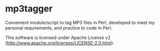 mp3tagger
=========

Convenient module/script to tag MP3 files in Perl, developed to meet my personal requirements, and practice to code in Perl.

This software is licensed under Apache License v2 (http://www.apache.org/licenses/LICENSE-2.0.html).
